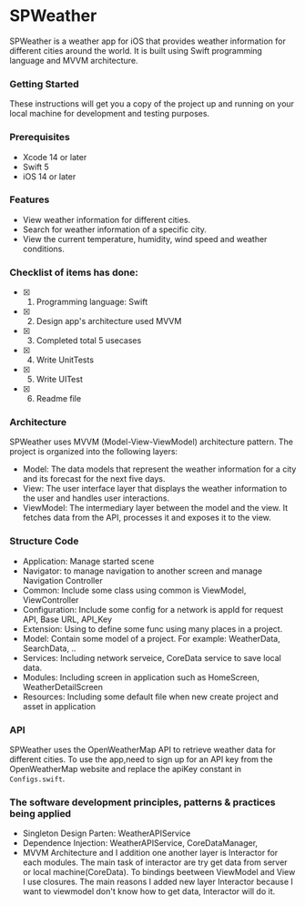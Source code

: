 # SPWeather
SPWeather is a weather app for iOS that provides weather information for different cities around the world. It is built using Swift programming language and MVVM architecture.

### Getting Started
These instructions will get you a copy of the project up and running on your local machine for development and testing purposes.

### Prerequisites
* Xcode 14 or later
* Swift 5
* iOS 14 or later

### Features
- View weather information for different cities.
- Search for weather information of a specific city.
- View the current temperature, humidity, wind speed and weather conditions.

 ### Checklist of items has done:

- [x] 1. Programming language: Swift
- [x] 2. Design app's architecture used MVVM
- [x] 3. Completed total 5 usecases
- [x] 4. Write UnitTests 
- [x] 5. Write UITest
- [x] 6. Readme file

### Architecture
SPWeather uses MVVM (Model-View-ViewModel) architecture pattern. The project is organized into the following layers:

* Model: The data models that represent the weather information for a city and its forecast for the next five days.
* View: The user interface layer that displays the weather information to the user and handles user interactions.
* ViewModel: The intermediary layer between the model and the view. It fetches data from the API, processes it and exposes it to the view.

 ### Structure Code 
 - Application: Manage started scene
 - Navigator: to manage navigation to another screen and manage Navigation Controller
 - Common: Include some class using common is ViewModel, ViewController
 - Configuration: Include some config for a network is appId for request API, Base URL, API_Key
 - Extension: Using to define some func using many places in a project.
 - Model: Contain some model of a project. For example: WeatherData, SearchData, .. 
 - Services: Including network serveice, CoreData service to save local data.
 - Modules: Including screen in application such as HomeScreen, WeatherDetailScreen
 - Resources: Including some default file when new create project and asset in application

### API
SPWeather uses the OpenWeatherMap API to retrieve weather data for different cities. To use the app,need to sign up for an API key from the OpenWeatherMap website and replace the apiKey constant in `Configs.swift`.
 
 ### The software development principles, patterns & practices being applied
 * Singleton Design Parten: WeatherAPIService
 * Dependence Injection: WeatherAPIService, CoreDataManager,
 * MVVM Architecture and I addition one another layer is Interactor for each modules. The main task of interactor are try get data from server or local machine(CoreData). To bindings beetween ViewModel and View I use closures. The main reasons I added new layer Interactor because I want to viewmodel don't know how to get data, Interactor will do it.


